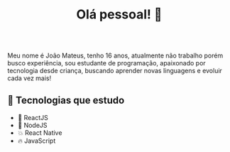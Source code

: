<h1 align="center">Olá pessoal! 👋</h1>

<br>
<br>

<p>Meu nome é João Mateus, tenho 16 anos, atualmente não trabalho porém busco experiência, sou estudante de programação, apaixonado por tecnologia desde criança, buscando aprender novas linguagens e evoluir cada vez mais!</p>

## :star2: Tecnologias que estudo

- :sparkling_heart: ReactJS
- :purple_heart: NodeJS
- :collision: React Native
- :fire: JavaScript
